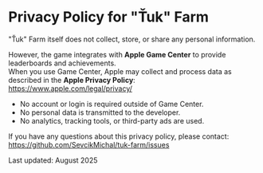 # Privacy Policy for "Ťuk" Farm

"Ťuk" Farm itself does not collect, store, or share any personal information.

However, the game integrates with **Apple Game Center** to provide leaderboards and achievements.  
When you use Game Center, Apple may collect and process data as described in the **Apple Privacy Policy**:  
https://www.apple.com/legal/privacy/

- No account or login is required outside of Game Center.  
- No personal data is transmitted to the developer.  
- No analytics, tracking tools, or third-party ads are used.  

If you have any questions about this privacy policy, please contact:  
https://github.com/SevcikMichal/tuk-farm/issues

Last updated: August 2025
